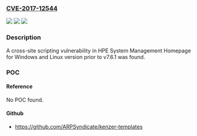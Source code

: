 ### [CVE-2017-12544](https://cve.mitre.org/cgi-bin/cvename.cgi?name=CVE-2017-12544)
![](https://img.shields.io/static/v1?label=Product&message=System%20Management%20Homepage%20for%20Windows%20and%20Linux&color=blue)
![](https://img.shields.io/static/v1?label=Version&message=n%2Fa&color=blue)
![](https://img.shields.io/static/v1?label=Vulnerability&message=cross-site%20scripting&color=brighgreen)

### Description

A cross-site scripting vulnerability in HPE System Management Homepage for Windows and Linux version prior to v7.6.1 was found.

### POC

#### Reference
No POC found.

#### Github
- https://github.com/ARPSyndicate/kenzer-templates

